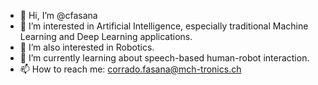 - 👋 Hi, I’m @cfasana
- 👀 I’m interested in Artificial Intelligence, especially traditional Machine Learning and Deep Learning applications.
- 🤖 I’m also interested in Robotics.
- 🌱 I’m currently learning about speech-based human-robot interaction.
- 📫 How to reach me: corrado.fasana@mch-tronics.ch
<!---
cfasana/cfasana is a ✨ special ✨ repository because its `README.md` (this file) appears on your GitHub profile.
You can click the Preview link to take a look at your changes.
--->
